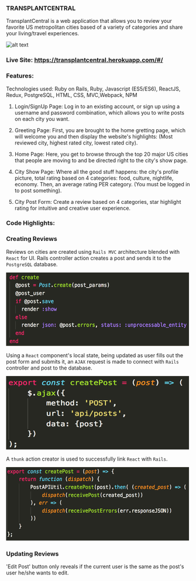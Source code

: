 ### TRANSPLANTCENTRAL

TransplantCentral is a web application that allows you to review your favorite US metropolitan cities based of a variety of categories and share your living/travel experiences.

![alt text](https://media.giphy.com/media/fGR0LotJlmSk1R4jG8/giphy.gif)

### Live Site: https://transplantcentral.herokuapp.com/#/

### Features:

Technologies used: Ruby on Rails, Ruby, Javascript (ES5/ES6), ReactJS, Redux, PostgreSQL, HTML, CSS, MVC,Webpack, NPM

1. Login/SignUp Page:
Log in to an existing account, or sign up using a username and password combination, which allows you to write posts on each city you want.

2. Greeting Page:
First, you are brought to the home gretting page, which will welcome you and then display the website's highlights: (Most reviewed city, highest rated city, lowest rated city). 

3. Home Page:
Here, you get to browse through the top 20 major US cities that people are moving to and be directed right to the city's show page.

4. City Show Page:
Where all the good stuff happens: the city's profile picture, total rating based on 4 categories: food, culture, nightlife, economy. Then, an average rating PER category. (You must be logged in to post something).

5. City Post Form:
Create a review based on 4 categories, star highlight rating for intuitive and creative user experience. 

### Code Highlights:

### Creating Reviews

Reviews on cities are created using `Rails MVC` architecture blended with `React` for UI. Rails controller action creates a post and sends it to the `PostgreSQL` database.

<div>
    <img src="/screenshots/screen1.png" width="500px" height="200px"</img> 
</div>

Using a `React` component's local state, being updated as user fills out the post form and submits it, an `AJAX` request is made to connect with `Rails` controller and post to the database.

<div>
    <img src="/screenshots/screen2.png" width="500px" height="200px"</img> 
</div>

A `thunk` action creator is used to successfully link `React` with `Rails`.

<div>
    <img src="/screenshots/screen3.png" width="500px" height="200px"</img> 
</div>

### Updating Reviews

'Edit Post' button only reveals if the current user is the same as the post's user he/she wants to edit.

